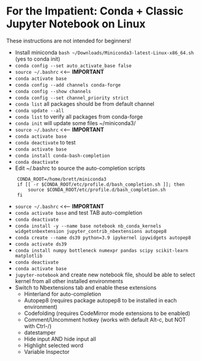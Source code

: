 # For the Impatient: Conda + Classic Jupyter Notebook on Linux
These instructions are not intended for beginners!
* Install miniconda `bash ~/Downloads/Miniconda3-latest-Linux-x86_64.sh` (yes to conda init)
* `conda config --set auto_activate_base false`
* `source ~/.bashrc` <<-- **IMPORTANT**
* `conda activate base`
* `conda config --add channels conda-forge`
* `conda config --show channels`
* `conda config --set channel_priority strict`
* `conda list` all packages should be from default channel
* `conda update --all`
* `conda list` to verify all packages from conda-forge
* `conda init` will update some files ~/miniconda3/
* `source ~/.bashrc` <<-- **IMPORTANT**
* `conda activate base`
* `conda deactivate` to test
* `conda activate base`
* `conda install conda-bash-completion`
* `conda deactivate`
* Edit ~/.bashrc to source the auto-completion scripts
```
    CONDA_ROOT=/home/brett/miniconda3
    if [[ -r $CONDA_ROOT/etc/profile.d/bash_completion.sh ]]; then
        source $CONDA_ROOT/etc/profile.d/bash_completion.sh
    fi
```
* `source ~/.bashrc` <<-- **IMPORTANT**
* `conda activate base` and test TAB auto-completion
* `conda deactivate`
* `conda install -y --name base notebook nb_conda_kernels widgetsnbextension jupyter_contrib_nbextensions autopep8`
* `conda create --name ds39 python=3.9 ipykernel ipywidgets autopep8`
* `conda activate ds39`
* `conda install numpy bottleneck numexpr pandas scipy scikit-learn matplotlib`
* `conda deactivate`
* `conda activate base`
* `jupyter-notebook` and create new notebook file, should be able to select kernel from all other installed environments
* Switch to Nbextensions tab and enable these extensions
    * Hinterland for auto-completion
    * Autopep8 (requires package autopep8 to be installed in each environment)
    * Codefolding (requires CodeMirror mode extensions to be enabled)
    * Comment/Uncomment hotkey (works with default Alt-c, but NOT with Ctrl-/)
    * datestamper
    * Hide input AND hide input all
    * Highlight selected word
    * Variable Inspector
